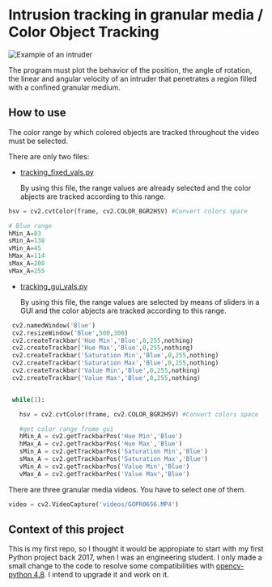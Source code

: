 # Intrusion tracking in granular media / Color Object Tracking

![Example of an intruder](readme/f1.png)

The program must plot the behavior of the position, the angle of rotation, the linear and angular velocity of an intruder that penetrates a region filled with a confined granular medium.

## How to use

The color range by which colored objects are tracked throughout the video must be selected.

There are only two files:

- [tracking_fixed_vals.py](./tracking_fixed_vals.py)

    By using this file, the range values are already selected and the color abjects are tracked according to this range.

 ```py
 hsv = cv2.cvtColor(frame, cv2.COLOR_BGR2HSV) #Convert colors space

 # Blue range
 hMin_A=83
 sMin_A=138
 vMin_A=45
 hMax_A=114
 sMax_A=200
 vMax_A=255
 ```

- [tracking_gui_vals.py](./tracking_gui_vals.py)

    By using this file, the range values are selected by means of sliders in a GUI and the color abjects are tracked according to this range.

 ```py
  cv2.namedWindow('Blue')
  cv2.resizeWindow('Blue',500,300)
  cv2.createTrackbar('Hue Min','Blue',0,255,nothing)
  cv2.createTrackbar('Hue Max','Blue',0,255,nothing)
  cv2.createTrackbar('Saturation Min','Blue',0,255,nothing)
  cv2.createTrackbar('Saturation Max','Blue',0,255,nothing)
  cv2.createTrackbar('Value Min','Blue',0,255,nothing)
  cv2.createTrackbar('Value Max','Blue',0,255,nothing)


  while(1):

    hsv = cv2.cvtColor(frame, cv2.COLOR_BGR2HSV) #Convert colors space

    #get color range frome gui
    hMin_A = cv2.getTrackbarPos('Hue Min','Blue')
    hMax_A = cv2.getTrackbarPos('Hue Max','Blue')
    sMin_A = cv2.getTrackbarPos('Saturation Min','Blue')
    sMax_A = cv2.getTrackbarPos('Saturation Max','Blue')
    vMin_A = cv2.getTrackbarPos('Value Min','Blue')
    vMax_A = cv2.getTrackbarPos('Value Max','Blue')
 ```

There are three granular media videos. You have to select one of them.

```py
video = cv2.VideoCapture('videos/GOPR0656.MP4')
```

## Context of this project

This is my first repo, so I thought it would be appropiate to start with my first Python project back 2017, when I was an engineering student. I only made a small change to the code to resolve some compatibilities with [opencv-python 4.8](https://pypi.org/project/opencv-python/). I intend to upgrade it and work on it.
